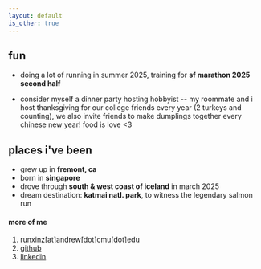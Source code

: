 ```yaml
---
layout: default
is_other: true
---
```

## fun

* doing a lot of running in summer 2025, training for **sf marathon 2025 second half**

* consider myself a dinner party hosting hobbyist -- my roommate and i host thanksgiving for our college friends every year (2 turkeys and counting), we also invite friends to make dumplings together every chinese new year! food is love <3

## places i've been

* grew up in **fremont, ca** 
* born in **singapore**
* drove through **south & west coast of iceland** in march 2025
* dream destination: **katmai natl. park**, to witness the legendary salmon run

#### more of me
1. runxinz[at]andrew[dot]cmu[dot]edu
2. [github](https://github.com/cassandra-z)
3. [linkedin](https://www.linkedin.com/in/runxin-zhou/)